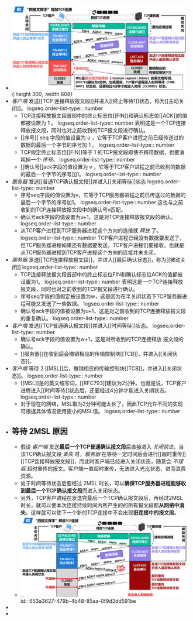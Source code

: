 - ![image.png](../assets/image_1698311260362_0.png){:height 300, :width 608}
- *客户端* 发送[[TCP 连接释放报文段]]并进入[[终止等待1]]状态，称为[[主动关闭]]。
  logseq.order-list-type:: number
	- TCP连接释放报文段首部中的终止标志位[[FIN]]和确认标志位[[ACK]]的值都被设置为 1 。
	  logseq.order-list-type:: number
	  表明这是一个TCP连接释放报文段，同时也对之前收到的TCP报文段进行确认。
	- [[序号]] seq 字段的值设置为 u ，它等于TCP客户进程之前已经传送过的数据的最后一个字节的序号加 1 。
	  logseq.order-list-type:: number
	- TCP规定终止标志位[[FIN]]等于 1 的TCP报文段即使不携带数据，也要消耗掉一个 *序号*。
	  logseq.order-list-type:: number
	- [[确认号]]ack字段的值设置为 v ，它等于TCP客户进程之前已收到的数据的最后一个字节的序号加1。
	  logseq.order-list-type:: number
- *服务器* 发送[[普通TCP确认报文段]]并进入[[关闭等待]]状态
  logseq.order-list-type:: number
	- 序号seq字段的值设置为v，它等于TCP服务器进程之前已传送过的数据的最后一个字节的序号加1。
	  logseq.order-list-type:: number
	  这也与之前收到的TCP连接释放报文段中的确认号v匹配。
	- 确认号ack字段的值设置为u+1，这是对TCP连接释放报文段的确认。
	  logseq.order-list-type:: number
	- 从TCP客户进程到TCP服务器进程这个方向的连接就 *释放* 了。
	  logseq.order-list-type:: number
	  TCP客户进程已经没有数据要发送了。但TCP服务器进程如果还有数据要发送，TCP客户进程仍要接收，也就是从TCP服务器进程到TCP客户进程这个方向的连接并未关闭。
- *服务器* 发送[[TCP连接释放报文段]]，并进入[[最后确认状态]]，称为[[被动关闭]]
  logseq.order-list-type:: number
	- TCP连接释放报文段首部中的终止标志位FIN和确认标志位ACK的值都被设置为1。
	  logseq.order-list-type:: number
	  表明这是一个TCP连接释放报文段，同时也对之前收到的TCP报文段进行确认。
	- 序号seq字段的值假定被设置为w，这是因为在半关闭状态下TCP服务器进程可能又发送了一些数据。
	  logseq.order-list-type:: number
	- 确认号ack字段的值被设置为u+1，这是对之前收到的TCP连接释放报文段的重复确认。
	  logseq.order-list-type:: number
- *客户端* 发送[[TCP普通确认报文段]]并进入[[时间等待]]状态。
  logseq.order-list-type:: number
	- 确认号ack字段的值设置为w+1，这是对所收到的TCP连接释放
	  报文段的确认。
	- [[服务器]]在收到后会撤销相应的传输控制块[[TCB]]，并进入[[关闭状态]]。
- *客户端* 等待 2 [[MSL]]后，撤销相应的传输控制块[[TCB]]，并进入[[关闭状态]]。
  logseq.order-list-type:: number
	- [[MSL]]是的英文缩写词，[[RFC793]]建议为2分钟。也就是说，TCP客户进程进入[[时间等待]]状态后，还要经过4分钟才能进入关闭状态。
	  logseq.order-list-type:: number
	- 对于现在的网络，MSL取为2分钟可能太长了，因此TCP允许不同的实现可根据具体情况使用更小的MSL值。
	  logseq.order-list-type:: number
- ## 等待 2MSL 原因
	- 假设 *客户端* 发送**最后一个TCP普通确认报文段**后直接进入 *关闭状态*，当该TCP确认报文段 *丢失* 时，*服务器* 在等待一定时间后会进行[[超时重传]][[TCP连接释放报文段]]，而此时客户端已经进入关闭状态，随意会 *不理睬* 超时重传的报文。客户端一直超时重传，无法进入光比状态，进而浪费资源。
	- 处于时间等待状态后要经过 2MSL 时长，可以**确保TCP服务器进程能够收到最后一个TCP确认报文段**而进入关闭状态。
	- 另外，TCP客户进程在发送完最后一个TCP确认报文段后，再经过2MSL时长，就可以使本次连接持续时间内所产生的的所有报文段都**从网络中消失**。这样就可以使下一个新的TCP连接中不会出现**旧连接中的报文段**。
	- ![image.png](../assets/image_1698313868163_0.png)
	  id:: 653a3627-479b-4b48-85aa-0f9d2dd591be
-
-